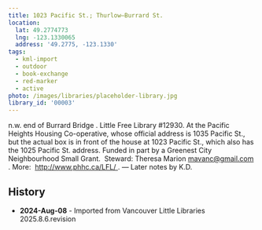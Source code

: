 ```yaml
---
title: 1023 Pacific St.; Thurlow—Burrard St.
location:
  lat: 49.2774773
  lng: -123.1330065
  address: '49.2775, -123.1330'
tags:
  - kml-import
  - outdoor
  - book-exchange
  - red-marker
  - active
photo: /images/libraries/placeholder-library.jpg
library_id: '00003'
---
```

n.w. end of Burrard Bridge .
Little Free Library #12930.
At the Pacific Heights Housing Co-operative, whose official address is 1035 Pacific St., but the actual box is in front of the house at 1023 Pacific St., which also has the 1025 Pacific St. address.
Funded in part by a Greenest City Neighbourhood Small Grant. 
Steward: Theresa Marion mavanc@gmail.com .
More:  http://www.phhc.ca/LFL/ .
— Later notes by K.D.

## History
- **2024-Aug-08** - Imported from Vancouver Little Libraries 2025.8.6.revision
